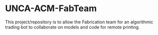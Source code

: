 # UNCA-ACM-FabTeam
This project/repository is to allow the Fabrication team for an algorithmic trading bot to collaborate on models and code for remote printing.
